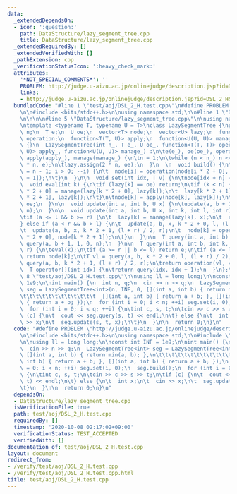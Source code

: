 ```yaml
---
data:
  _extendedDependsOn:
  - icon: ':question:'
    path: DataStructure/lazy_segment_tree.cpp
    title: DataStructure/lazy_segment_tree.cpp
  _extendedRequiredBy: []
  _extendedVerifiedWith: []
  _pathExtension: cpp
  _verificationStatusIcon: ':heavy_check_mark:'
  attributes:
    '*NOT_SPECIAL_COMMENTS*': ''
    PROBLEM: http://judge.u-aizu.ac.jp/onlinejudge/description.jsp?id=DSL_2_H&lang=ja
    links:
    - http://judge.u-aizu.ac.jp/onlinejudge/description.jsp?id=DSL_2_H&lang=ja
  bundledCode: "#line 1 \"test/aoj/DSL_2_H.test.cpp\"\n#define PROBLEM \"http://judge.u-aizu.ac.jp/onlinejudge/description.jsp?id=DSL_2_H&lang=ja\"\
    \n\n#include <bits/stdc++.h>\n\nusing namespace std;\n\n#line 1 \"DataStructure/lazy_segment_tree.cpp\"\
    \n\n\n\n#line 5 \"DataStructure/lazy_segment_tree.cpp\"\n\nusing namespace std;\n\
    \ntemplate <typename T, typename U = T>\nclass LazySegmentTree {\npublic:\n  int\
    \ n;\n  T e;\n  U oe;\n  vector<T> node;\n  vector<U> lazy;\n  function<T(T, T)>\
    \ operation;\n  function<T(T, U)> apply;\n  function<U(U, U)> manage;\n\n  LazySegmentTree()\
    \ {}\n  LazySegmentTree(int n_, T e_, U oe_, function<T(T, T)> operation_, function<T(T,\
    \ U)> apply_, function<U(U, U)> manage_) :\n\te(e_), oe(oe_), operation(operation_),\
    \ apply(apply_), manage(manage_) {\n\tn = 1;\n\twhile (n < n_) n <<= 1;\n\tnode.assign(2\
    \ * n, e);\n\tlazy.assign(2 * n, oe);\n  }\n  \n  void build() {\n\tfor (int i\
    \ = n - 1; i > 0; --i) {\n\t  node[i] = operation(node[i * 2 + 0], node[i * 2\
    \ + 1]);\n\t}\n  }\n\n  void set(int idx, T v) {\n\tnode[idx + n] = v;\n  }\n\n\
    \  void eval(int k) {\n\tif (lazy[k] == oe) return;\n\tif (k < n) {\n\t  lazy[k\
    \ * 2 + 0] = manage(lazy[k * 2 + 0], lazy[k]);\n\t  lazy[k * 2 + 1] = manage(lazy[k\
    \ * 2 + 1], lazy[k]);\n\t}\n\tnode[k] = apply(node[k], lazy[k]);\n\tlazy[k] =\
    \ oe;\n  }\n\n  void update(int a, int b, U x) {\n\tupdate(a, b + 1, x, 1, 0,\
    \ n);\n  }\n\n  void update(int a, int b, U x, int k, int l, int r) {\n\teval(k);\n\
    \tif (a <= l && b >= r) {\n\t  lazy[k] = manage(lazy[k], x);\n\t  eval(k);\n\t\
    } else if (a < r && b > l) {\n\t  update(a, b, x, k * 2 + 0, l, (l + r) / 2);\n\
    \t  update(a, b, x, k * 2 + 1, (l + r) / 2, r);\n\t  node[k] = operation(node[k\
    \ * 2 + 0], node[k * 2 + 1]);\n\t}\n  }\n\n  T query(int a, int b) {\n\treturn\
    \ query(a, b + 1, 1, 0, n);\n  }\n\n  T query(int a, int b, int k, int l, int\
    \ r) {\n\teval(k);\n\tif (a >= r || b <= l) return e;\n\tif (a <= l && b >= r)\
    \ return node[k];\n\tT vl = query(a, b, k * 2 + 0, l, (l + r) / 2);\n\tT vr =\
    \ query(a, b, k * 2 + 1, (l + r) / 2, r);\n\treturn operation(vl, vr);\n  }\n\n\
    \  T operator[](int idx) {\n\treturn query(idx, idx + 1);\n  }\n};\n\n\n#line\
    \ 8 \"test/aoj/DSL_2_H.test.cpp\"\n\nusing ll = long long;\n\nconst int INF =\
    \ 1e9;\n\nint main() {\n  int n, q;\n  cin >> n >> q;\n  LazySegmentTree<int>\
    \ seg = LazySegmentTree<int>(n, INF, 0, [](int a, int b) { return min(a, b); },\n\
    \t\t\t\t\t\t\t\t\t\t\t\t  [](int a, int b) { return a + b; }, [](int a, int b)\
    \ { return a + b; });\n  for (int i = 0; i < n; ++i) seg.set(i, 0);\n  seg.build();\n\
    \  for (int i = 0; i < q; ++i) {\n\tint c, s, t;\n\tcin >> c >> s >> t;\n\tif\
    \ (c) {\n\t  cout << seg.query(s, t) << endl;\n\t} else {\n\t  int x;\n\t  cin\
    \ >> x;\n\t  seg.update(s, t, x);\n\t}\n  }\n\n  return 0;\n}\n"
  code: "#define PROBLEM \"http://judge.u-aizu.ac.jp/onlinejudge/description.jsp?id=DSL_2_H&lang=ja\"\
    \n\n#include <bits/stdc++.h>\n\nusing namespace std;\n\n#include \"../../DataStructure/lazy_segment_tree.cpp\"\
    \n\nusing ll = long long;\n\nconst int INF = 1e9;\n\nint main() {\n  int n, q;\n\
    \  cin >> n >> q;\n  LazySegmentTree<int> seg = LazySegmentTree<int>(n, INF, 0,\
    \ [](int a, int b) { return min(a, b); },\n\t\t\t\t\t\t\t\t\t\t\t\t  [](int a,\
    \ int b) { return a + b; }, [](int a, int b) { return a + b; });\n  for (int i\
    \ = 0; i < n; ++i) seg.set(i, 0);\n  seg.build();\n  for (int i = 0; i < q; ++i)\
    \ {\n\tint c, s, t;\n\tcin >> c >> s >> t;\n\tif (c) {\n\t  cout << seg.query(s,\
    \ t) << endl;\n\t} else {\n\t  int x;\n\t  cin >> x;\n\t  seg.update(s, t, x);\n\
    \t}\n  }\n\n  return 0;\n}\n"
  dependsOn:
  - DataStructure/lazy_segment_tree.cpp
  isVerificationFile: true
  path: test/aoj/DSL_2_H.test.cpp
  requiredBy: []
  timestamp: '2020-10-08 02:17:02+09:00'
  verificationStatus: TEST_ACCEPTED
  verifiedWith: []
documentation_of: test/aoj/DSL_2_H.test.cpp
layout: document
redirect_from:
- /verify/test/aoj/DSL_2_H.test.cpp
- /verify/test/aoj/DSL_2_H.test.cpp.html
title: test/aoj/DSL_2_H.test.cpp
---
```

